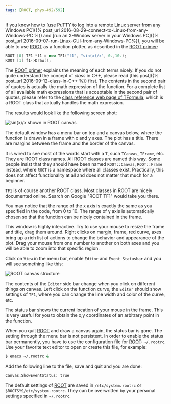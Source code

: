 ```yaml
---
tags: [ROOT, phys-492/592]
---
```


If you know how to [use PuTTY to log into a remote Linux server from any Windows PC]({% post_url 2016-08-29-connect-to-Linux-from-any-Windows-PC %}) and [run an X-Window server in your Windows PC]({% post_url 2016-09-07-run-Linux-GUI-from-any-Windows-PC%}), you will be able to use [ROOT][] as a function plotter, as described in the [ROOT primer](https://root.cern.ch/guides/primer):

``` c++
ROOT [0] TF1 *f1 = new TF1("f1", "sin(x)/x", 0.,10.);
ROOT [1] f1->Draw();
```

The [ROOT primer](https://root.cern.ch/guides/primer) explains the meaning of each terms nicely. If you do not quite understand the concept of *class* in C++, please read [this post]({% post_url 2016-09-12-class-in-C++ %}) first. The contents in the second pair of quotes is actually the math expression of the function. For a complete list of all available math expressions that is acceptable in the second pair of quotes, please refer to the [class reference web page of TFormula](https://root.cern.ch/doc/master/classTFormula.html), which is a ROOT class that actually handles the math expression.

The results would look like the following screen shot:

![sin(x)/x shown in ROOT canvas]({{site.exa}}/tf1result.png)

The default window has a menu bar on top and a canvas below, where the function is drawn in a frame with x and y axes. The plot has a title. There are margins between the frame and the border of the canvas.

It is wired to see most of the words start with a `T`, such `TCanvas`, `TFrame`, etc. They are ROOT class names. All ROOT classes are named this way. Some people insist that they should have been named `ROOT::Canvas`, `ROOT::Frame` instead, where `ROOT` is a namespace where all classes exist. Practically, this does not affect functionality at all and does not matter that much for a beginner.

`TF1` is of course another ROOT class. Most classes in ROOT are nicely documented online. Search on Google "ROOT TF1" would take you there.

You may notice that the range of the x axis is exactly the same as you specified in the code, from 0 to 10. The range of y axis is automatically chosen so that the function can be nicely contained in the frame.

This window is highly interactive. Try to use your mouse to resize the frame and title, drag them around. Right clicks on margin, frame, red curve, axes bring up a rich list of actions to change the behavior and appearance of the plot. Drag your mouse from one number to another on both axes and you will be able to zoom into that specific region.

Click on `View` in the menu bar, enable `Editor` and `Event Statusbar` and you will see something like this:

![ROOT canvas structure]({{site.exa}}/rootcanvasstructure.png)

The contents of the `Editor` side bar change when you click on different things on canvas. Left click on the function curve, the `Editor` should show settings of `TF1`, where you can change the line width and color of the curve, etc.

The status bar shows the current location of your mouse in the frame. This is very useful for you to obtain the x,y coordinates of an arbitrary point in the function.

When you quit [ROOT][] and draw a canvas again, the status bar is gone. The setting through the menu bar is not persistent.  In order to enable the status bar permanently, you have to use the configuration file for [ROOT][]: `~/.rootrc`. Use your favorite text editor to open or create this file, for example:

```bash
$ emacs ~/.rootrc &
```

Add the following line to the file, save and quit and you are done:

```
Canvas.ShowEventStatus: true
```

The default settings of [ROOT][] are saved in `/etc/system.rootrc` or `$ROOTSYS/etc/system.rootrc`. They can be overwritten by your personal settings specified in `~/.rootrc`.

[ROOT]:https://root.cern.ch
